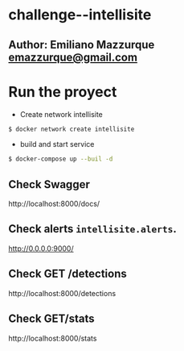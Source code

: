# challenge--intellisite

## Author: Emiliano Mazzurque emazzurque@gmail.com



Run the proyect 
==========================
*  Create  network intellisite
```bash
$ docker network create intellisite
```
*  build and start service
```bash
$ docker-compose up --buil -d
```

## Check Swagger
http://localhost:8000/docs/

## Check alerts `intellisite.alerts`.
http://0.0.0.0:9000/

## Check  GET /detections 
http://localhost:8000/detections
## Check  GET/stats
http://localhost:8000/stats